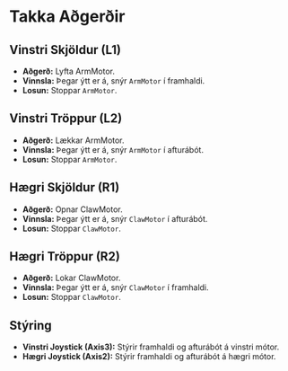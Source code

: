 # Takka Aðgerðir

## Vinstri Skjöldur (L1)
- **Aðgerð:** Lyfta ArmMotor.
- **Vinnsla:** Þegar ýtt er á, snýr `ArmMotor` í framhaldi.
- **Losun:** Stoppar `ArmMotor`.

## Vinstri Tröppur (L2)
- **Aðgerð:** Lækkar ArmMotor.
- **Vinnsla:** Þegar ýtt er á, snýr `ArmMotor` í afturábót.
- **Losun:** Stoppar `ArmMotor`.

## Hægri Skjöldur (R1)
- **Aðgerð:** Opnar ClawMotor.
- **Vinnsla:** Þegar ýtt er á, snýr `ClawMotor` í afturábót.
- **Losun:** Stoppar `ClawMotor`.

## Hægri Tröppur (R2)
- **Aðgerð:** Lokar ClawMotor.
- **Vinnsla:** Þegar ýtt er á, snýr `ClawMotor` í framhaldi.
- **Losun:** Stoppar `ClawMotor`.

## Stýring
- **Vinstri Joystick (Axis3):** Stýrir framhaldi og afturábót á vinstri mótor.
- **Hægri Joystick (Axis2):** Stýrir framhaldi og afturábót á hægri mótor.
